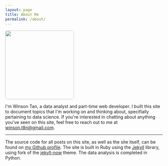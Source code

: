 ```yaml
---
layout: page
title: About Me
permalink: /about/
---
```


<img src="https://res.cloudinary.com/irondev/image/upload/v1586844535/Github%20blog/square-profile_ina3sb.jpg" style="height:220px;border-radius:5px">

I'm Winson Tan, a data analyst and part-time web developer. I built this site to document topics that I'm working on and thinking about, specifially pertaining to data science.
If you're interested in chatting about anything you've seen on this site, feel free to reach out to me at [winson.t8n@gmail.com](mailto:winson.t8n@gmail.com).

---

The source code for all posts on this site, as well as the site itself, can be found on [my Github profile](https://github.com/winsont1). The site is built in Ruby using the [Jekyll](https://jekyllrb.com/) library, using fork of the [jekyll-now](https://github.com/barryclark/jekyll-now) theme. The data analysis is completed in Python.
